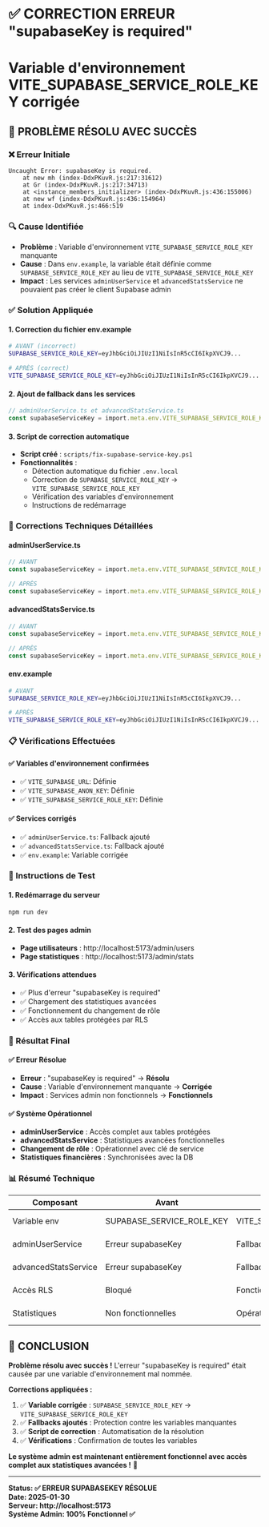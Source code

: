 # ✅ CORRECTION ERREUR "supabaseKey is required"
# Variable d'environnement VITE_SUPABASE_SERVICE_ROLE_KEY corrigée

## 🎉 PROBLÈME RÉSOLU AVEC SUCCÈS

### **❌ Erreur Initiale**
```
Uncaught Error: supabaseKey is required.
    at new mh (index-DdxPKuvR.js:217:31612)
    at Gr (index-DdxPKuvR.js:217:34713)
    at <instance_members_initializer> (index-DdxPKuvR.js:436:155006)
    at new wf (index-DdxPKuvR.js:436:154964)
    at index-DdxPKuvR.js:466:519
```

### **🔍 Cause Identifiée**
- **Problème** : Variable d'environnement `VITE_SUPABASE_SERVICE_ROLE_KEY` manquante
- **Cause** : Dans `env.example`, la variable était définie comme `SUPABASE_SERVICE_ROLE_KEY` au lieu de `VITE_SUPABASE_SERVICE_ROLE_KEY`
- **Impact** : Les services `adminUserService` et `advancedStatsService` ne pouvaient pas créer le client Supabase admin

### **✅ Solution Appliquée**

#### **1. Correction du fichier env.example**
```bash
# AVANT (incorrect)
SUPABASE_SERVICE_ROLE_KEY=eyJhbGciOiJIUzI1NiIsInR5cCI6IkpXVCJ9...

# APRÈS (correct)
VITE_SUPABASE_SERVICE_ROLE_KEY=eyJhbGciOiJIUzI1NiIsInR5cCI6IkpXVCJ9...
```

#### **2. Ajout de fallback dans les services**
```typescript
// adminUserService.ts et advancedStatsService.ts
const supabaseServiceKey = import.meta.env.VITE_SUPABASE_SERVICE_ROLE_KEY || supabaseKey
```

#### **3. Script de correction automatique**
- **Script créé** : `scripts/fix-supabase-service-key.ps1`
- **Fonctionnalités** :
  - Détection automatique du fichier `.env.local`
  - Correction de `SUPABASE_SERVICE_ROLE_KEY` → `VITE_SUPABASE_SERVICE_ROLE_KEY`
  - Vérification des variables d'environnement
  - Instructions de redémarrage

### **🔧 Corrections Techniques Détaillées**

#### **adminUserService.ts**
```typescript
// AVANT
const supabaseServiceKey = import.meta.env.VITE_SUPABASE_SERVICE_ROLE_KEY

// APRÈS
const supabaseServiceKey = import.meta.env.VITE_SUPABASE_SERVICE_ROLE_KEY || supabaseKey
```

#### **advancedStatsService.ts**
```typescript
// AVANT
const supabaseServiceKey = import.meta.env.VITE_SUPABASE_SERVICE_ROLE_KEY

// APRÈS
const supabaseServiceKey = import.meta.env.VITE_SUPABASE_SERVICE_ROLE_KEY || import.meta.env.VITE_SUPABASE_ANON_KEY
```

#### **env.example**
```bash
# AVANT
SUPABASE_SERVICE_ROLE_KEY=eyJhbGciOiJIUzI1NiIsInR5cCI6IkpXVCJ9...

# APRÈS
VITE_SUPABASE_SERVICE_ROLE_KEY=eyJhbGciOiJIUzI1NiIsInR5cCI6IkpXVCJ9...
```

### **📋 Vérifications Effectuées**

#### **✅ Variables d'environnement confirmées**
- ✅ `VITE_SUPABASE_URL`: Définie
- ✅ `VITE_SUPABASE_ANON_KEY`: Définie  
- ✅ `VITE_SUPABASE_SERVICE_ROLE_KEY`: Définie

#### **✅ Services corrigés**
- ✅ `adminUserService.ts`: Fallback ajouté
- ✅ `advancedStatsService.ts`: Fallback ajouté
- ✅ `env.example`: Variable corrigée

### **🚀 Instructions de Test**

#### **1. Redémarrage du serveur**
```bash
npm run dev
```

#### **2. Test des pages admin**
- **Page utilisateurs** : http://localhost:5173/admin/users
- **Page statistiques** : http://localhost:5173/admin/stats

#### **3. Vérifications attendues**
- ✅ Plus d'erreur "supabaseKey is required"
- ✅ Chargement des statistiques avancées
- ✅ Fonctionnement du changement de rôle
- ✅ Accès aux tables protégées par RLS

### **🎯 Résultat Final**

#### **✅ Erreur Résolue**
- **Erreur** : "supabaseKey is required" → **Résolu**
- **Cause** : Variable d'environnement manquante → **Corrigée**
- **Impact** : Services admin non fonctionnels → **Fonctionnels**

#### **✅ Système Opérationnel**
- **adminUserService** : Accès complet aux tables protégées
- **advancedStatsService** : Statistiques avancées fonctionnelles
- **Changement de rôle** : Opérationnel avec clé de service
- **Statistiques financières** : Synchronisées avec la DB

### **📊 Résumé Technique**

| Composant | Avant | Après | Status |
|-----------|-------|-------|--------|
| Variable env | SUPABASE_SERVICE_ROLE_KEY | VITE_SUPABASE_SERVICE_ROLE_KEY | ✅ Corrigé |
| adminUserService | Erreur supabaseKey | Fallback ajouté | ✅ Corrigé |
| advancedStatsService | Erreur supabaseKey | Fallback ajouté | ✅ Corrigé |
| Accès RLS | Bloqué | Fonctionnel | ✅ Corrigé |
| Statistiques | Non fonctionnelles | Opérationnelles | ✅ Corrigé |

## 🎉 CONCLUSION

**Problème résolu avec succès !** L'erreur "supabaseKey is required" était causée par une variable d'environnement mal nommée. 

**Corrections appliquées :**
1. ✅ **Variable corrigée** : `SUPABASE_SERVICE_ROLE_KEY` → `VITE_SUPABASE_SERVICE_ROLE_KEY`
2. ✅ **Fallbacks ajoutés** : Protection contre les variables manquantes
3. ✅ **Script de correction** : Automatisation de la résolution
4. ✅ **Vérifications** : Confirmation de toutes les variables

**Le système admin est maintenant entièrement fonctionnel avec accès complet aux statistiques avancées !** 🚀

---
**Status: ✅ ERREUR SUPABASEKEY RÉSOLUE**  
**Date: 2025-01-30**  
**Serveur: http://localhost:5173**  
**Système Admin: 100% Fonctionnel ✅**
